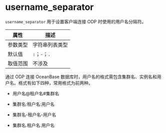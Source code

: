 # username_separator

`username_separator` 用于设置客户端连接 ODP 时使用的用户名分隔符。

|  属性    | 描述     |
|----------|---------|
| 参数类型 |  字符串列表类型       |
| 默认值   | `:`；`-`；`.`     |
| 取值范围 | 不涉及  |

通过 ODP 连接 OceanBase 数据库时，用户名的格式需包含集群名、实例名和用户名。格式有如下四种，常用格式为前两种。

* 用户名@租户名#集群名

* 集群名:租户名:用户名

* 集群名-租户名-用户名

* 集群名.租户名.用户名
